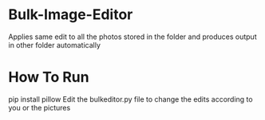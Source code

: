# Bulk-Image-Editor

Applies same edit to all the photos stored in the folder and produces output in other folder automatically


# How To Run

pip install pillow
Edit the bulkeditor.py file to change the edits according to you or the pictures
